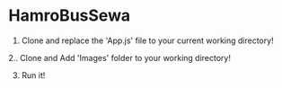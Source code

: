 # HamroBusSewa

1) Clone and replace the 'App.js' file to your current working directory!

2.. Clone and Add 'Images' folder to your working directory!

3) Run it!
